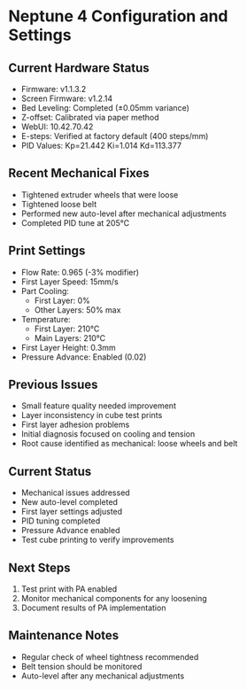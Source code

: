 # Neptune 4 Configuration and Settings

## Current Hardware Status
- Firmware: v1.1.3.2
- Screen Firmware: v1.2.14
- Bed Leveling: Completed (±0.05mm variance)
- Z-offset: Calibrated via paper method
- WebUI: 10.42.70.42
- E-steps: Verified at factory default (400 steps/mm)
- PID Values: Kp=21.442 Ki=1.014 Kd=113.377

## Recent Mechanical Fixes
- Tightened extruder wheels that were loose
- Tightened loose belt
- Performed new auto-level after mechanical adjustments
- Completed PID tune at 205°C

## Print Settings
- Flow Rate: 0.965 (-3% modifier)
- First Layer Speed: 15mm/s
- Part Cooling: 
  - First Layer: 0%
  - Other Layers: 50% max
- Temperature: 
  - First Layer: 210°C
  - Main Layers: 210°C
- First Layer Height: 0.3mm
- Pressure Advance: Enabled (0.02)

## Previous Issues
- Small feature quality needed improvement
- Layer inconsistency in cube test prints
- First layer adhesion problems
- Initial diagnosis focused on cooling and tension
- Root cause identified as mechanical: loose wheels and belt

## Current Status
- Mechanical issues addressed
- New auto-level completed
- First layer settings adjusted
- PID tuning completed
- Pressure Advance enabled
- Test cube printing to verify improvements

## Next Steps
1. Test print with PA enabled
2. Monitor mechanical components for any loosening
3. Document results of PA implementation

## Maintenance Notes
- Regular check of wheel tightness recommended
- Belt tension should be monitored
- Auto-level after any mechanical adjustments